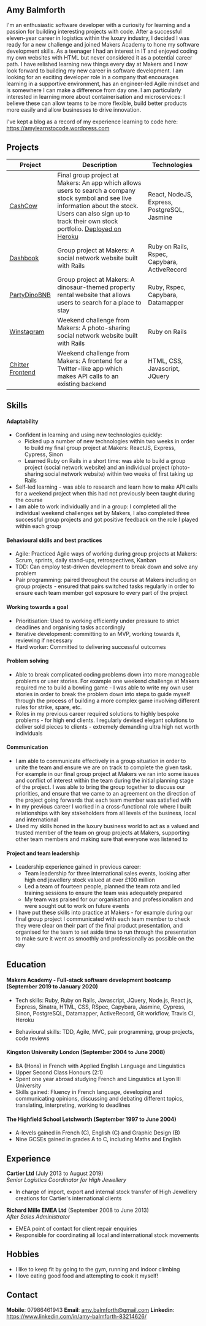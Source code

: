 ## Amy Balmforth

I'm an enthusiastic software developer with a curiosity for learning and a passion for building interesting projects with code. After a successful eleven-year career in logistics within the luxury industry, I decided I was ready for a new challenge and joined Makers Academy to hone my software development skills. As a teenager I had an interest in IT and enjoyed coding my own websites with HTML but never considered it as a potential career path. I have relished learning new things every day at Makers and I now look forward to building my new career in software development. I am looking for an exciting developer role in a company that encourages learning in a supportive environment, has an engineer-led Agile mindset and is somewhere I can make a difference from day one. I am particularly interested in learning more about containerisation and microservices: I believe these can allow teams to be more flexible, build better products more easily and allow businesses to drive innovation.

I've kept a blog as a record of my experience learning to code here: https://amylearnstocode.wordpress.com

## Projects

| Project | Description | Technologies |
|---|---|---|
| [CashCow](https://github.com/amybalmforth/cashcow) | Final group project at Makers: An app which allows users to search a company stock symbol and see live information about the stock. Users can also sign up to track their own stock portfolio. [Deployed on Heroku](https://cashcow2020.herokuapp.com/) | React, NodeJS, Express, PostgreSQL, Jasmine |
| [Dashbook](https://github.com/amybalmforth/acebook-AceofBaseBook) | Group project at Makers: A social network website built with Rails | Ruby on Rails, Rspec, Capybara, ActiveRecord |
| [PartyDinoBNB](https://github.com/amybalmforth/party-dino-bnb) | Group project at Makers: A dinosaur-themed property rental website that allows users to search for a place to stay | Ruby, Rspec, Capybara, Datamapper |
| [Winstagram](https://github.com/amybalmforth/instagram-challenge) | Weekend challenge from Makers: A photo-sharing social network website built with Rails | Ruby on Rails |
| [Chitter Frontend](https://github.com/amybalmforth/frontend-api-challenge) | Weekend challenge from Makers: A frontend for a Twitter-like app which makes API calls to an existing backend | HTML, CSS, Javascript, JQuery |

## Skills

#### Adaptability

* Confident in learning and using new technologies quickly:
  * Picked up a number of new technologies within two weeks in order to build my final group project at Makers: ReactJS, Express, Cypress, Sinon
  * Learned Ruby on Rails in a short time: was able to build a group project (social network website) and an individual project (photo-sharing social network website) within two weeks of first taking up Rails
* Self-led learning - was able to research and learn how to make API calls for a weekend project when this had not previously been taught during the course
* I am able to work individually and in a group: I completed all the individual weekend challenges set by Makers, I also completed three successful group projects and got positive feedback on the role I played within each group

#### Behavioural skills and best practices

* Agile: Practiced Agile ways of working during group projects at Makers: Scrum, sprints, daily stand-ups, retrospectives, Kanban
* TDD: Can employ test-driven development to break down and solve any problem
* Pair programming: paired throughout the course at Makers including on group projects - ensured that pairs switched tasks regularly in order to ensure each team member got exposure to every part of the project

#### Working towards a goal

* Prioritisation: Used to working efficiently under pressure to strict deadlines and organising tasks accordingly
* Iterative development: committing to an MVP, working towards it, reviewing if necessary
* Hard worker: Committed to delivering successful outcomes

#### Problem solving

* Able to break complicated coding problems down into more manageable problems or user stories. For example one weekend challenge at Makers required me to build a bowling game - I was able to write my own user stories in order to break the problem down into steps to guide myself through the process of building a more complex game involving different rules for strike, spare, etc.
* Roles in my previous career required solutions to highly bespoke problems - for high end clients. I regularly devised elegant solutions to deliver sold pieces to clients - extremely demanding ultra high net worth individuals

#### Communication

* I am able to communicate effectively in a group situation in order to unite the team and ensure we are on track to complete the given task. For example in our final group project at Makers we ran into some issues and conflict of interest within the team during the initial planning stage of the project. I was able to bring the group together to discuss our priorities, and ensure that we came to an agreement on the direction of the project going forwards that each team member was satisfied with
* In my previous career I worked in a cross-functional role where I built relationships with key stakeholders from all levels of the business, local and international
* Used my skills honed in the luxury business world to act as a valued and trusted member of the team on group projects at Makers, supporting other team members and making sure that everyone was listened to

#### Project and team leadership

* Leadership experience gained in previous career:
  * Team leadership for three international sales events, looking after high end jewellery stock valued at over £100 million
  * Led a team of fourteen people, planned the team rota and led training sessions to ensure the team was adequately prepared
  * My team was praised for our organisation and professionalism and were sought out to work on future events
* I have put these skills into practice at Makers - for example during our final group project I communicated with each team member to check they were clear on their part of the final product presentation, and organised for the team to set aside time to run through the presentation to make sure it went as smoothly and professionally as possible on the day

## Education

#### Makers Academy - Full-stack software development bootcamp (September 2019 to January 2020)

* Tech skills: Ruby, Ruby on Rails, Javascript, JQuery, Node.js, React.js, Express, Sinatra, HTML, CSS, RSpec, Capybara, Jasmine, Cypress, Sinon, PostgreSQL, Datamapper, ActiveRecord, Git workflow, Travis CI, Heroku

* Behavioural skills: TDD, Agile, MVC, pair programming, group projects, code reviews

#### Kingston University London (September 2004 to June 2008)

* BA (Hons) in French with Applied English Language and Linguistics
* Upper Second Class Honours (2:1)
* Spent one year abroad studying French and Linguistics at Lyon III University
* Skills gained: Fluency in French language, developing and communicating opinions, discussing and debating different topics, translating, interpreting, working to deadlines

#### The Highfield School Letchworth (September 1997 to June 2004)

* A-levels gained in French (C), English (C) and Graphic Design (B)
* Nine GCSEs gained in grades A to C, including Maths and English

## Experience

**Cartier Ltd** (July 2013 to August 2019)    
*Senior Logistics Coordinator for High Jewellery*  
* In charge of import, export and internal stock transfer of High Jewellery creations for Cartier's international clients

**Richard Mille EMEA Ltd** (September 2008 to June 2013)   
*After Sales Administrator*  
* EMEA point of contact for client repair enquiries
* Responsible for coordinating all local and international stock movements

## Hobbies

* I like to keep fit by going to the gym, running and indoor climbing
* I love eating good food and attempting to cook it myself!

## Contact

**Mobile**: 07986461943
**Email**: amy.balmforth@gmail.com
**Linkedin**: https://www.linkedin.com/in/amy-balmforth-83214626/
